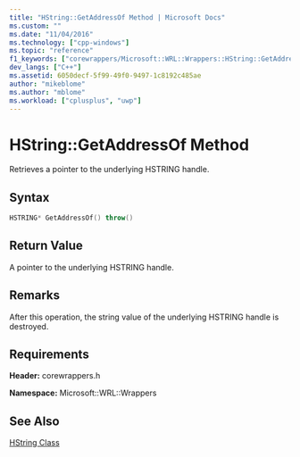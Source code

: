 ```yaml
---
title: "HString::GetAddressOf Method | Microsoft Docs"
ms.custom: ""
ms.date: "11/04/2016"
ms.technology: ["cpp-windows"]
ms.topic: "reference"
f1_keywords: ["corewrappers/Microsoft::WRL::Wrappers::HString::GetAddressOf"]
dev_langs: ["C++"]
ms.assetid: 6050decf-5f99-49f0-9497-1c8192c485ae
author: "mikeblome"
ms.author: "mblome"
ms.workload: ["cplusplus", "uwp"]
---
```

# HString::GetAddressOf Method

Retrieves a pointer to the underlying HSTRING handle.

## Syntax

```cpp
HSTRING* GetAddressOf() throw()  
```

## Return Value

A pointer to the underlying HSTRING handle.

## Remarks

After this operation, the string value of the underlying HSTRING handle is destroyed.

## Requirements

**Header:** corewrappers.h

**Namespace:** Microsoft::WRL::Wrappers

## See Also

[HString Class](../windows/hstring-class.md)